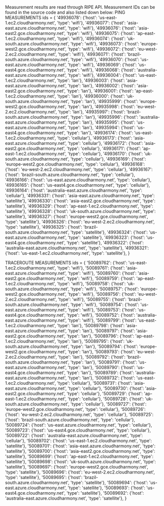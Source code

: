Measurement results are read through RIPE API. Measurement IDs can be found in the source code and also listed down below:
PING MEASUREMENTS
ids = {
    '49936078': {'host': 'us-east-1.ec2.cloudharmony.net', 'type': 'wifi'},
    '49936077': {'host': 'asia-east.azure.cloudharmony.net', 'type': 'wifi'},
    '49936076': {'host': 'asia-east2.gce.cloudharmony.net', 'type': 'wifi'},
    '49936075': {'host': 'ap-east-1.ec2.cloudharmony.net', 'type': 'wifi'},
    '49936074': {'host': 'uk-south.azure.cloudharmony.net', 'type': 'wifi'},
    '49936073': {'host': 'europe-west2.gce.cloudharmony.net', 'type': 'wifi'},
    '49936072': {'host': 'eu-west-2.ec2.cloudharmony.net', 'type': 'wifi'},
    '49936071': {'host': 'brazil-south.azure.cloudharmony.net', 'type': 'wifi'},
    '49936070': {'host': 'us-east.azure.cloudharmony.net', 'type': 'wifi'},
    '49936069': {'host': 'us-east4.gce.cloudharmony.net', 'type': 'wifi'},
    '49936068': {'host': 'australia-east.azure.cloudharmony.net', 'type': 'wifi'},
    '49936004': {'host': 'us-east-1.ec2.cloudharmony.net', 'type': 'lan'},
    '49936003': {'host': 'asia-east.azure.cloudharmony.net', 'type': 'lan'},
    '49936002': {'host': 'asia-east2.gce.cloudharmony.net', 'type': 'lan'},
    '49936001': {'host': 'ap-east-1.ec2.cloudharmony.net', 'type': 'lan'},
    '49936000': {'host': 'uk-south.azure.cloudharmony.net', 'type': 'lan'},
    '49935999': {'host': 'europe-west2.gce.cloudharmony.net', 'type': 'lan'},
    '49935998': {'host': 'eu-west-2.ec2.cloudharmony.net', 'type': 'lan'},
    '49935997': {'host': 'brazil-south.azure.cloudharmony.net', 'type': 'lan'},
    '49935996': {'host': 'australia-east.azure.cloudharmony.net', 'type': 'lan'},
    '49935995': {'host': 'us-east.azure.cloudharmony.net', 'type': 'lan'},
    '49935994': {'host': 'us-east4.gce.cloudharmony.net', 'type': 'lan'},
    '49936174': {'host': 'us-east-1.ec2.cloudharmony.net', 'type': 'cellular'},
    '49936173': {'host': 'asia-east.azure.cloudharmony.net', 'type': 'cellular'},
    '49936172': {'host': 'asia-east2.gce.cloudharmony.net', 'type': 'cellular'},
    '49936171': {'host': 'ap-east-1.ec2.cloudharmony.net', 'type': 'cellular'},
    '49936170': {'host': 'uk-south.azure.cloudharmony.net', 'type': 'cellular'},
    '49936169': {'host': 'europe-west2.gce.cloudharmony.net', 'type': 'cellular'},
    '49936168': {'host': 'eu-west-2.ec2.cloudharmony.net', 'type': 'cellular'},
    '49936167': {'host': 'brazil-south.azure.cloudharmony.net', 'type': 'cellular'},
    '49936166': {'host': 'us-east.azure.cloudharmony.net', 'type': 'cellular'},
    '49936165': {'host': 'us-east4.gce.cloudharmony.net', 'type': 'cellular'},
    '49936164': {'host': 'australia-east.azure.cloudharmony.net', 'type': 'cellular'},
    '49936331': {'host': 'asia-east.azure.cloudharmony.net', 'type': 'satellite'},
    '49936330': {'host': 'asia-east2.gce.cloudharmony.net', 'type': 'satellite'},
    '49936329': {'host': 'ap-east-1.ec2.cloudharmony.net', 'type': 'satellite'},
    '49936328': {'host': 'uk-south.azure.cloudharmony.net', 'type': 'satellite'},
    '49936327': {'host': 'europe-west2.gce.cloudharmony.net', 'type': 'satellite'},
    '49936326': {'host': 'eu-west-2.ec2.cloudharmony.net', 'type': 'satellite'},
    '49936325': {'host': 'brazil-south.azure.cloudharmony.net', 'type': 'satellite'},
    '49936324': {'host': 'us-east.azure.cloudharmony.net', 'type': 'satellite'},
    '49936323': {'host': 'us-east4.gce.cloudharmony.net', 'type': 'satellite'},
    '49936322': {'host': 'australia-east.azure.cloudharmony.net', 'type': 'satellite'},
    '49936321': {'host': 'us-east-1.ec2.cloudharmony.net', 'type': 'satellite'},
}

TRACEROUTE MEASUREMENTS
ids = {
    '50089762': {'host': 'us-east-1.ec2.cloudharmony.net', 'type': 'wifi'},
    '50089761': {'host': 'asia-east.azure.cloudharmony.net', 'type': 'wifi'},
    '50089760': {'host': 'asia-east2.gce.cloudharmony.net', 'type': 'wifi'},
    '50089759': {'host': 'ap-east-1.ec2.cloudharmony.net', 'type': 'wifi'},
    '50089758': {'host': 'uk-south.azure.cloudharmony.net', 'type': 'wifi'},
    '50089757': {'host': 'europe-west2.gce.cloudharmony.net', 'type': 'wifi'},
    '50089756': {'host': 'eu-west-2.ec2.cloudharmony.net', 'type': 'wifi'},
    '50089755': {'host': 'brazil-south.azure.cloudharmony.net', 'type': 'wifi'},
    '50089754': {'host': 'us-east.azure.cloudharmony.net', 'type': 'wifi'},
    '50089753': {'host': 'us-east4.gce.cloudharmony.net', 'type': 'wifi'},
    '50089752': {'host': 'australia-east.azure.cloudharmony.net', 'type': 'wifi'},
    '50089799': {'host': 'us-east-1.ec2.cloudharmony.net', 'type': 'lan'},
    '50089798': {'host': 'asia-east.azure.cloudharmony.net', 'type': 'lan'},
    '50089797': {'host': 'asia-east2.gce.cloudharmony.net', 'type': 'lan'},
    '50089796': {'host': 'ap-east-1.ec2.cloudharmony.net', 'type': 'lan'},
    '50089795': {'host': 'uk-south.azure.cloudharmony.net', 'type': 'lan'},
    '50089794': {'host': 'europe-west2.gce.cloudharmony.net', 'type': 'lan'},
    '50089793': {'host': 'eu-west-2.ec2.cloudharmony.net', 'type': 'lan'},
    '50089792': {'host': 'brazil-south.azure.cloudharmony.net', 'type': 'lan'},
    '50089791': {'host': 'us-east.azure.cloudharmony.net', 'type': 'lan'},
    '50089790': {'host': 'us-east4.gce.cloudharmony.net', 'type': 'lan'},
    '50089789': {'host': 'australia-east.azure.cloudharmony.net', 'type': 'lan'},
    '50089732': {'host': 'us-east-1.ec2.cloudharmony.net', 'type': 'cellular'},
    '50089731': {'host': 'asia-east.azure.cloudharmony.net', 'type': 'cellular'},
    '50089730': {'host': 'asia-east2.gce.cloudharmony.net', 'type': 'cellular'},
    '50089729': {'host': 'ap-east-1.ec2.cloudharmony.net', 'type': 'cellular'},
    '50089728': {'host': 'uk-south.azure.cloudharmony.net', 'type': 'cellular'},
    '50089727': {'host': 'europe-west2.gce.cloudharmony.net', 'type': 'cellular'},
    '50089726': {'host': 'eu-west-2.ec2.cloudharmony.net', 'type': 'cellular'},
    '50089725': {'host': 'brazil-south.azure.cloudharmony.net', 'type': 'cellular'},
    '50089724': {'host': 'us-east.azure.cloudharmony.net', 'type': 'cellular'},
    '50089723': {'host': 'us-east4.gce.cloudharmony.net', 'type': 'cellular'},
    '50089722': {'host': 'australia-east.azure.cloudharmony.net', 'type': 'cellular'},
    '50089702': {'host': 'us-east-1.ec2.cloudharmony.net', 'type': 'satellite'},
    '50089701': {'host': 'asia-east.azure.cloudharmony.net', 'type': 'satellite'},
    '50089700': {'host': 'asia-east2.gce.cloudharmony.net', 'type': 'satellite'},
    '50089699': {'host': 'ap-east-1.ec2.cloudharmony.net', 'type': 'satellite'},
    '50089698': {'host': 'uk-south.azure.cloudharmony.net', 'type': 'satellite'},
    '50089697': {'host': 'europe-west2.gce.cloudharmony.net', 'type': 'satellite'},
    '50089696': {'host': 'eu-west-2.ec2.cloudharmony.net', 'type': 'satellite'},
    '50089695': {'host': 'brazil-south.azure.cloudharmony.net', 'type': 'satellite'},
    '50089694': {'host': 'us-east.azure.cloudharmony.net', 'type': 'satellite'},
    '50089693': {'host': 'us-east4.gce.cloudharmony.net', 'type': 'satellite'},
    '50089692': {'host': 'australia-east.azure.cloudharmony.net', 'type': 'satellite'},
}
